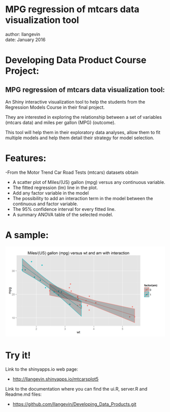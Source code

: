 MPG regression of mtcars data visualization tool
========================================================

author: llangevin  
date: January 2016

Developing Data Product Course Project:
========================================================
## MPG regression of mtcars data visualization tool:  

An Shiny interactive visualization tool to help the students from the Regression Models Course in their final project.  
  
They are interested in exploring the relationship between a set of variables (mtcars data) and miles per gallon (MPG) (outcome).  
  
This tool will help them in their exploratory data analyses, allow them to fit multiple models and help them detail their strategy for model selection.

Features:
========================================================
-From the Motor Trend Car Road Tests (mtcars) datasets obtain  
  - A scatter plot of Miles/(US) gallon (mpg) versus any continuous variable.  
  - The fitted regression (lm) line in the plot.  
  - Add any factor variable in the model
  - The possibility to add an interaction term in the model between the continuous and factor variable.  
  - The 95% confidence interval for every fitted line.  
  - A summary ANOVA table of the selected model.

A sample:
========================================================

<img src="Assignment_Course_Project_Shiny_Application_and_Reproducible_Pitch-figure/unnamed-chunk-1-1.png" title="plot of chunk unnamed-chunk-1" alt="plot of chunk unnamed-chunk-1" width="1920px" />

Try it!
========================================================
Link to the shinyapps.io web page:  

- http://llangevin.shinyapps.io/mtcarsplot5  

Link to the documentation where you can find the ui.R, server.R and Readme.md files:  

- https://github.com/llangevin/Developing_Data_Products.git
